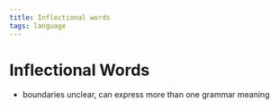```yaml
---
title: Inflectional words
tags: language
---
```


# Inflectional Words
- boundaries unclear, can express more than one grammar meaning






































